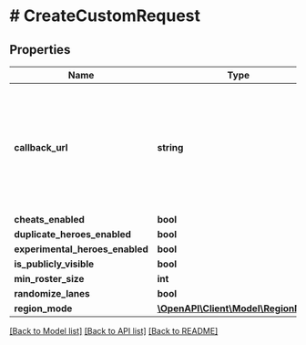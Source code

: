 # # CreateCustomRequest

## Properties

Name | Type | Description | Notes
------------ | ------------- | ------------- | -------------
**callback_url** | **string** | If a callback url is provided, we will send a POST request to this url when the match starts. | [optional]
**cheats_enabled** | **bool** |  | [optional]
**duplicate_heroes_enabled** | **bool** |  | [optional]
**experimental_heroes_enabled** | **bool** |  | [optional]
**is_publicly_visible** | **bool** |  | [optional]
**min_roster_size** | **int** |  | [optional]
**randomize_lanes** | **bool** |  | [optional]
**region_mode** | [**\OpenAPI\Client\Model\RegionMode**](RegionMode.md) |  | [optional]

[[Back to Model list]](../../README.md#models) [[Back to API list]](../../README.md#endpoints) [[Back to README]](../../README.md)
